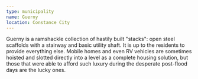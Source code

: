 ```yaml
---
type: municipality
name: Guerny
location: Constance City
---
```


Guerny is a ramshackle collection of hastily built "stacks": open steel scaffolds with a stairway and basic utility shaft. It is up to the residents to provide everything else. Mobile homes and even RV vehicles are sometimes hoisted and slotted directly into a level as a complete housing solution, but those that were able to afford such luxury during the desperate post-flood days are the lucky ones.